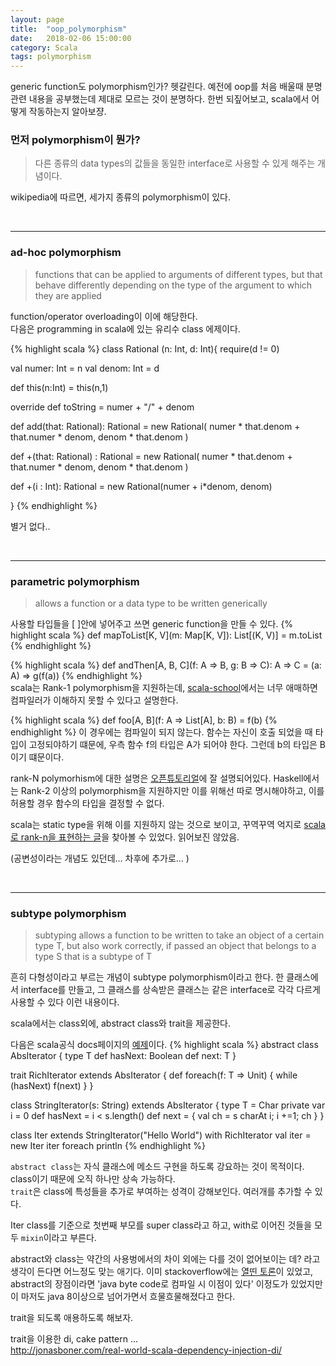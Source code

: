 ```yaml
---
layout: page
title:  "oop_polymorphism"
date:   2018-02-06 15:00:00
category: Scala
tags: polymorphism
---
```



generic function도 polymorphism인가? 헷갈린다. 예전에 oop를 처음 배울때 분명 관련 내용을 공부했는데 제대로 모르는 것이 분명하다. 한번 되짚어보고, scala에서 어떻게 작동하는지 알아보쟝.

<!-- more -->

### 먼저 polymorphism이 뭔가?

> 다른 종류의 data types의 값들을 동일한 interface로 사용할 수 있게 해주는 개념이다.

wikipedia에 따르면, 세가지 종류의 polymorphism이 있다.

<br>

---

### ad-hoc polymorphism
 > functions that can be applied to arguments of different types, but that behave differently depending on the type of the argument to which they are applied


function/operator overloading이 이에 해당한다.  
다음은 programming in scala에 있는 유리수 class 에제이다.

{% highlight scala %}
class Rational (n: Int, d: Int){
  require(d != 0)

  val numer: Int = n
  val denom: Int = d

  def this(n:Int) = this(n,1)

  override def toString = numer + "/" + denom

  def add(that: Rational): Rational =
    new Rational(
      numer * that.denom + that.numer * denom,
      denom * that.denom
    )

  def +(that: Rational) : Rational =
    new Rational(
      numer * that.denom + that.numer * denom,
      denom * that.denom
    )

  def +(i : Int): Rational =
    new Rational(numer + i*denom, denom)

}
{% endhighlight %}

별거 없다..

<br>

---

### parametric polymorphism
> allows a function or a data type to be written generically

사용할 타입들을 [ ]안에 넣어주고 쓰면 generic function을 만들 수 있다. 
{% highlight scala %}
def mapToList[K, V](m: Map[K, V]): List[(K, V)] = m.toList
{% endhighlight %}

{% highlight scala %}
def andThen[A, B, C](f: A => B, g: B => C): A => C = (a: A) => g(f(a))
{% endhighlight %}
<br>
scala는 Rank-1 polymorphism을 지원하는데, [scala-school](https://twitter.github.io/scala_school/ko/type-basics.html)에서는 너무 애매하면 컴파일러가 이해하지 못할 수 있다고 설명한다.

{% highlight scala %}
def foo[A, B](f: A => List[A], b: B) = f(b)
{% endhighlight %}
이 경우에는 컴파일이 되지 않는다. 함수는 자신이 호출 되었을 때 타입이 고정되야하기 떄문에, 우측 함수 f의 타입은 A가 되어야 한다. 그런데 b의 타입은 B이기 떄문이다.

rank-N polymorhism에 대한 설명은 [오픈튜토리얼](https://opentutorials.org/course/2063/11681)에 잘 설명되어있다.
Haskell에서는 Rank-2 이상의 polymorphism을 지원하지만 이를 위해선 따로 명시해야하고, 이를 허용할 경우 함수의 타입을 결정할 수 없다.

scala는 static type을 위해 이를 지원하지 않는 것으로 보이고, 꾸역꾸역 억지로 [scala로 rank-n을 표현하는 글](https://apocalisp.wordpress.com/2010/07/02/higher-rank-polymorphism-in-scala/)을 찾아볼 수 있었다. 읽어보진 않았음.

(공변성이라는 개념도 있던데... 차후에 추가로... )


<br>

---

### subtype polymorphism
> subtyping allows a function to be written to take an object of a certain type T, but also work correctly, if passed an object that belongs to a type S that is a subtype of T

흔히 다형성이라고 부르는 개념이 subtype polymorphism이라고 한다. 한 클래스에서 interface를 만들고, 그 클래스를 상속받은 클래스는 같은 interface로 각각 다르게 사용할 수 있다 이런 내용이다.
  
scala에서는 class외에, abstract class와 trait을 제공한다.
  
다음은 scala공식 docs페이지의 [예제](https://docs.scala-lang.org/ko/tutorials/tour/mixin-class-composition.html.html)이다.
{% highlight scala %}
  abstract class AbsIterator {
    type T
    def hasNext: Boolean
    def next: T
  }

  trait RichIterator extends AbsIterator {
    def foreach(f: T => Unit) { while (hasNext) f(next) }
  }

  class StringIterator(s: String) extends AbsIterator {
    type T = Char
    private  var i = 0
    def hasNext = i < s.length()
    def next = { val ch = s charAt i; i +=1; ch }
  }

  class Iter extends StringIterator("Hello World") with RichIterator
  val iter = new Iter
  iter foreach println
{% endhighlight %}

`abstract class`는 자식 클래스에 메소드 구현을 하도록 강요하는 것이 목적이다. class이기 때문에 오직 하나만 상속 가능하다.  
`trait`은 class에 특성들을 추가로 부여하는 성격이 강해보인다. 여러개를 추가할 수 있다. 

Iter class를 기준으로 첫번째 부모를 super class라고 하고, with로 이어진 것들을 모두 `mixin`이라고 부른다.  

abstract와 class는 약간의 사용벙에서의 차이 외에는 다를 것이 없어보이는 데? 라고 생각이 든다면 어느정도 맞는 애기다.
이미 stackoverflow에는 [열띤 토론](https://stackoverflow.com/questions/1991042/what-is-the-advantage-of-using-abstract-classes-instead-of-traits)이 있었고, abstract의 장점이라면 'java byte code로 컴파일 시 이점이 있다' 이정도가 있었지만 이 마저도 java 8이상으로 넘어가면서 흐물흐물해졌다고 한다.

trait을 되도록 애용하도록 해보자.


trait을 이용한 di, cake pattern ...  
http://jonasboner.com/real-world-scala-dependency-injection-di/

